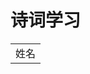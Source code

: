 <html>
  <head>
    <h1>诗词学习</h1>
  </head>
  <body>
  <table>
    <tr><td>姓名</td></tr>
  </table>
   
  </body>

</html>
